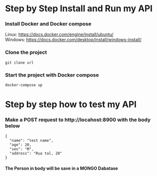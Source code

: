 # Step by Step Install and Run my API

### Install Docker and Docker compose
  Linux: https://docs.docker.com/engine/install/ubuntu/  </br>
  Windows: https://docs.docker.com/desktop/install/windows-install/

### Clone the project
  ```git clone url```
 
### Start the project with Docker compose
 ```docker-compose up```
 
# Step by step how to test my API

### Make a POST request to http://locahost:8900 with the body below
``` 
{
  "name": "test name",
  "age": 20,
  "sex": "M",
  "address": "Rua tal, 20"
}
```

#### The Person in body will be save in a MONGO Dabatase

